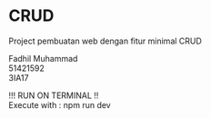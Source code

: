 # CRUD
Project pembuatan web dengan fitur minimal CRUD <br>

Fadhil Muhammad <br> 51421592 <br> 3IA17

!!! RUN ON TERMINAL !!
<br> Execute with : npm run dev
